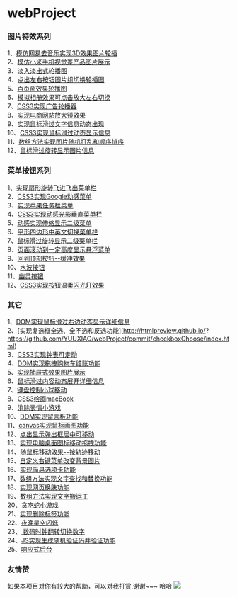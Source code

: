 
# webProject
### 图片特效系列<br>
1、[模仿网易去音乐实现3D效果图片轮播](http://htmlpreview.github.io/?https://github.com/YUUXIAO/webProject/blob/master/Images/3DchangImg/index.html)<br>
2、[模仿小米手机视觉差产品图片展示](http://htmlpreview.github.io/?https://github.com/YUUXIAO/webProject/blob/master/Images/M4image/%E5%9B%BE%E7%89%87%E4%BA%A7%E5%93%81%E5%B1%95%E7%A4%BA.html)<br>
3、[淡入淡出式轮播图](http://htmlpreview.github.io/?https://github.com/YUUXIAO/webProject/blob/master/Images/opacityCarousel/index.html)<br>
4、[点出左右按钮图片组切换轮播图](http://htmlpreview.github.io/?https://github.com/YUUXIAO/webProject/blob/master/Images/imglistChange/index.html)<br>
5、[百页窗效果轮播图](http://htmlpreview.github.io/?https://github.com/YUUXIAO/webProject/blob/master/Images/carousel/index.html)<br>
6、[模拟相册效果可点击放大左右切换](http://htmlpreview.github.io/?https://github.com/YUUXIAO/webProject/blob/master/Images/ablum/index.html)<br>
7、[CSS3实现广告轮播器](http://htmlpreview.github.io/?https://github.com/YUUXIAO/webProject/blob/master/Images/adImages/css3%E5%88%B6%E4%BD%9C%E5%B9%BF%E5%91%8A%E8%BD%AE%E6%92%AD.html)<br>
8、[实现电商网站放大镜效果](http://htmlpreview.github.io/?https://github.com/YUUXIAO/webProject/blob/master/Images/bigIamge/%E6%94%BE%E5%A4%A7%E9%95%9C%E6%95%88%E6%9E%9C.html)<br>
9、[实现鼠标滑过文字信息动态出现](http://htmlpreview.github.io/?https://github.com/YUUXIAO/webProject/blob/master/Images/hoveInfo/%E9%BC%A0%E6%A0%87%E6%BB%91%E5%8A%A8%E6%96%87%E5%AD%97%E5%8A%A8%E6%80%81%E6%95%88%E6%9E%9C.html)<br>
10、[CSS3实现鼠标滑过动态显示信息](http://htmlpreview.github.io/?https://github.com/YUUXIAO/webProject/blob/master/Images/hoverInfo/index.html)<br>
11、[数组方法实现图片随机打乱和顺序排序](http://htmlpreview.github.io/?https://github.com/YUUXIAO/webProject/blob/master/Images/randomImages/index.html)<br>
12、[鼠标滑过旋转显示图片信息](http://htmlpreview.github.io/?https://github.com/YUUXIAO/webProject/blob/master/Images/rotateImg/1.html)<br>
### 菜单按钮系列<br>
1、[实现扇形旋转飞进飞出菜单栏](http://htmlpreview.github.io/?https://github.com/YUUXIAO/webProject/blob/master/Menu/Sector%20navigation/index.html)<br>
2、[CSS3实现Google动感菜单](https://rawgit.com/YUUXIAO/webProject/master/Menu/googleMenu/css3%E4%BB%BFGoogle.html)<br>
3、[实现苹果任务栏菜单](http://htmlpreview.github.io/?https://github.com/YUUXIAO/webProject/blob/master/Menu/iphone/%E4%BB%BF%E8%8B%B9%E6%9E%9C%E7%94%B5%E8%84%91%E4%BB%BB%E5%8A%A1%E6%A0%8F%E8%8F%9C%E5%8D%95.html)<br>
4、[CSS3实现动感光影垂直菜单栏](https://rawgit.com/YUUXIAO/webProject/master/Menu/moveMenu/index.html)<br>
5、[动感实现伸缩显示二级菜单](https://rawgit.com/YUUXIAO/webProject/master/Menu/verticalSecondmenu/index.html)<br>
6、[平形四边形中英文切换菜单栏](https://rawgit.com/YUUXIAO/webProject/master/Menu/language.html)<br>
7、[鼠标滑过旋转显示二级菜单栏](https://rawgit.com/YUUXIAO/webProject/master/Menu/rotatemenu.html)<br>
8、[页面滚动到一定高度显示悬浮菜单](https://rawgit.com/YUUXIAO/webProject/master/Menu/scrollTopMENU.html)<br>
9、[回到顶部按钮--缓冲效果](https://rawgit.com/YUUXIAO/webProject/master/Menu/scrollTop/index.html)<br>
10、[水波按钮](https://rawgit.com/YUUXIAO/webProject/master/Menu/button/ripple.html)<br>
11、[幽灵按钮](https://rawgit.com/YUUXIAO/webProject/master/Menu/button/index.html)<br>
12、[CSS3实现按钮温柔闪光灯效果](https://rawgit.com/YUUXIAO/webProject/master/Menu/button/btn2.html)<br>
### 其它<br>
1、[DOM实现鼠标滑过右边动态显示详细信息](https://rawgit.com/YUUXIAO/webProject/master/changeInfo/info.html)<br>
2、[实现复选框全选、全不选和反选功能](http://htmlpreview.github.io/?
https://github.com/YUUXIAO/webProject/commit/checkboxChoose/index.html)<br>
3、[CSS3实现钟表可走动](https://rawgit.com/YUUXIAO/webProject/master/clocks/index.html)<br>
4、[DOM实现拖拽购物车结账功能](https://rawgit.com/YUUXIAO/webProject/master/dragShoppingcar/index.html)<br>
5、[实现抽屉式效果图片展示](https://rawgit.com/YUUXIAO/webProject/master/drawerImg/index.html)<br>
6、[鼠标滑过内容动态展开详细信息](https://rawgit.com/YUUXIAO/webProject/master/hoverInfo/index%20-%20%E5%89%AF%E6%9C%AC.html)<br>
7、[键盘控制小球移动](https://rawgit.com/YUUXIAO/webProject/master/keyScrollball/index.html)<br>
8、[CSS3绘画macBook](https://rawgit.com/YUUXIAO/webProject/master/macbook/index.html)<br>
9、[消除表情小游戏](https://rawgit.com/YUUXIAO/webProject/master/clearemotionsGame/index.html)<br>
10、[DOM实现留言板功能](https://rawgit.com/YUUXIAO/webProject/master/messageBoard/index.html)<br>
11、[canvas实现鼠标画图功能](https://rawgit.com/YUUXIAO/webProject/master/mouseDraw/index.html)<br>
12、[点出显示弹出框居中可移动](https://rawgit.com/YUUXIAO/webProject/master/moveAlert/%E5%BC%B9%E5%87%BA%E6%A1%86%E5%8F%AF%E7%A7%BB%E5%8A%A8.html)<br>
13、[实现电脑桌面图标移动拖拽功能](https://rawgit.com/YUUXIAO/webProject/master/moveIcon/index.html)<br>
14、[随鼠标移动效果--按轨迹移动](https://rawgit.com/YUUXIAO/webProject/master/moveLoad/%E7%A7%BB%E5%8A%A8%E6%95%88%E6%9E%9C%EF%BC%88%E6%8C%89%E8%BD%A8%E8%BF%B9%E7%A7%BB%E5%8A%A8%EF%BC%89.html)<br>
15、[自定义右键菜单改变背景图片](https://rawgit.com/YUUXIAO/webProject/master/righthandBackground/index.html)<br>
16、[实现简易选项卡功能](https://rawgit.com/YUUXIAO/webProject/master/tabChange/简易选项卡.html)<br>
17、[数组方法实现文字查找和替换功能](https://rawgit.com/YUUXIAO/webProject/master/textSearch/index.html)<br>
18、[实现网页换肤功能](https://rawgit.com/YUUXIAO/webProject/master/webChangcolor/%E7%BD%91%E9%A1%B5%E6%8D%A2%E8%82%A4.html)<br>
19、[数组方法实现文字搬运工](https://rawgit.com/YUUXIAO/webProject/master/wordRmove/index.html)<br>
20、[贪吃蛇小游戏](https://rawgit.com/YUUXIAO/webProject/master/snake/snake.html)<br>
21、[实现删除标签功能](https://rawgit.com/YUUXIAO/webProject/master/tag/index.html)<br>
22、[夜晚星空闪烁](https://rawgit.com/YUUXIAO/webProject/master/starBlink/index.html)<br>
23、[ 数码时钟翻转切换数字](https://rawgit.com/YUUXIAO/webProject/master/clock/index.html)<br>
24、[JS实现生成随机验证码并验证功能](https://rawgit.com/YUUXIAO/webProject/master/randomCode/index.html)<br>
25、[响应式后台](https://rawgit.com/YUUXIAO/webProject/master/behind/index.html)<br>
### 友情赞<br>
如果本项目对你有较大的帮助，可以对我打赏,谢谢~~~ 哈哈
![](https://github.com/YUUXIAO/webProject/blob/master/rewardIamg/reward.jpg?raw=true)
